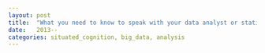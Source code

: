 ```yaml
---
layout: post
title:  "What you need to know to speak with your data analyst or statistician"
date:   2013--
categories: situated_cognition, big_data, analysis
---
```


![]()

